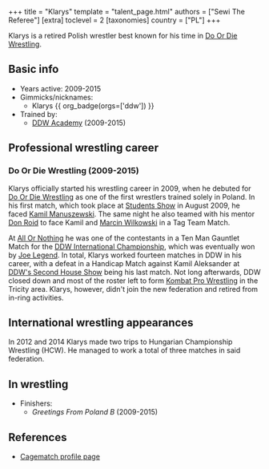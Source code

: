 +++
title = "Klarys"
template = "talent_page.html"
authors = ["Sewi The Referee"]
[extra]
toclevel = 2
[taxonomies]
country = ["PL"]
+++

Klarys is a retired Polish wrestler best known for his time in [Do Or Die Wrestling](@/o/ddw.md).

## Basic info

* Years active: 2009-2015
* Gimmicks/nicknames:
  - Klarys {{ org_badge(orgs=['ddw']) }}
* Trained by:
  - [DDW Academy](@/o/ddw-academy.md) (2009-2015)

## Professional wrestling career

### Do Or Die Wrestling (2009-2015)

Klarys officially started his wrestling career in 2009, when he debuted for [Do Or Die Wrestling](@/o/ddw.md) as one of the first wrestlers trained solely in Poland. In his first match, which took place at [Students Show](@/e/ddw/2009-08-08-ddw-student-show.md) in August 2009, he faced [Kamil Manuszewski](@/w/kamil-aleksander.md). The same night he also teamed with his mentor [Don Roid](@/w/don-roid.md) to face Kamil and [Marcin Wilkowski](@/w/jedrus-bulecka.md) in a Tag Team Match.

At [All Or Nothing](@/e/ddw/2010-05-08-ddw-all-or-nothing.md) he was one of the contestants in a Ten Man Gauntlet Match for the [DDW International Championship](@/c/ddw-international-championship.md), which was eventually won by [Joe Legend](@/w/joe-legend.md). In total, Klarys worked fourteen matches in DDW in his career, with a defeat in a Handicap Match against Kamil Aleksander at [DDW's Second House Show](@/e/ddw/2015-05-02-ddw-house-show-2.md) being his last match.
Not long afterwards, DDW closed down and most of the roster left to form [Kombat Pro Wrestling](@/o/kpw.md) in the Tricity area. Klarys, however, didn't join the new federation and retired from in-ring activities.

## International wrestling appearances

In 2012 and 2014 Klarys made two trips to Hungarian Championship Wrestling (HCW). He managed to work a total of three matches in said federation.

## In wrestling

* Finishers:
  - _Greetings From Poland B_ (2009-2015)

## References

* [Cagematch profile page](https://www.cagematch.net/?id=2&nr=10430)
